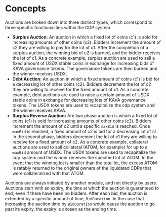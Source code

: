 # Concepts

Auctions are broken down into three distinct types, which correspond to three specific functionalities within the CDP system.

* **Surplus Auction:** An auction in which a fixed lot of coins (c1) is sold for increasing amounts of other coins (c2). Bidders increment the amount of c2 they are willing to pay for the lot of c1. After the completion of a surplus auction, the winning bid of c2 is burned, and the bidder receives the lot of c1. As a concrete example, surplus auction are used to sell a fixed amount of USDX stable coins in exchange for increasing bids of KAVA governance tokens. The governance tokens are then burned and the winner receives USDX.
* **Debt Auction:** An auction in which a fixed amount of coins (c1) is bid for a decreasing lot of other coins (c2). Bidders decrement the lot of c2 they are willing to receive for the fixed amount of c1. As a concrete example, debt auctions are used to raise a certain amount of USDX stable coins in exchange for decreasing lots of KAVA governance tokens. The USDX tokens are used to recapitalize the cdp system and the winner receives KAVA.
* **Surplus Reverse Auction:** Are two phase auction is which a fixed lot of coins (c1) is sold for increasing amounts of other coins (c2). Bidders increment the amount of c2 until a specific `maxBid` is reached. Once `maxBid` is reached, a fixed amount of c2 is bid for a decreasing lot of c1. In the second phase, bidders decrement the lot of c1 they are willing to receive for a fixed amount of c2. As a concrete example, collateral auctions are used to sell collateral (ATOM, for example) for up to a `maxBid` amount of USDX. The USDX tokens are used to recapitalize the cdp system and the winner receives the specified lot of ATOM. In the event that the winning lot is smaller than the total lot, the excess ATOM is ratably returned to the original owners of the liquidated CDPs that were collateralized with that ATOM.

Auctions are always initiated by another module, and not directly by users. Auctions start with an expiry, the time at which the auction is guaranteed to end, even if there have been no bidders. After each bid, the auction is extended by a specific amount of time, `BidDuration`. In the case that increasing the auction time by `BidDuration` would cause the auction to go past its expiry, the expiry is chosen as the ending time.

